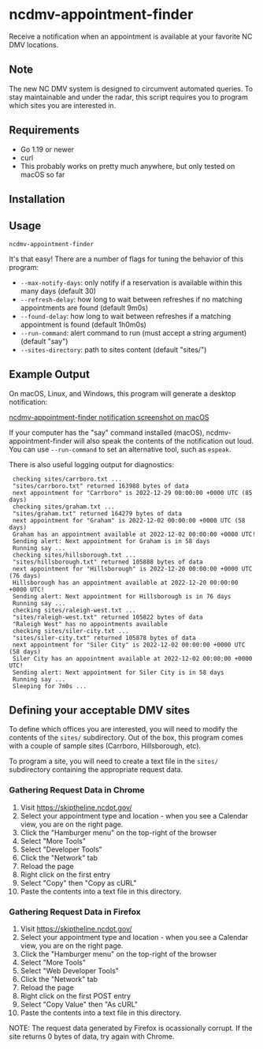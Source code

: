 # ncdmv-appointment-finder

Receive a notification when an appointment is available at your favorite NC DMV locations.

## Note

The new NC DMV system is designed to circumvent automated queries. To stay
maintainable and under the radar, this script requires you to program which sites you are interested in.

## Requirements

* Go 1.19 or newer
* curl
* This probably works on pretty much anywhere, but only tested on macOS so far

## Installation

## Usage

```shell
ncdmv-appointment-finder
```

It's that easy! There are a number of flags for tuning the behavior of this program:

* `--max-notify-days`: only notify if a reservation is available within this many days (default 30)
* `--refresh-delay`: how long to wait between refreshes if no matching appointments are found (default 9m0s)
* `--found-delay`: how long to wait between refreshes if a matching appointment is found (default 1h0m0s)
* `--run-command`: alert command to run (must accept a string argument) (default "say")
* `--sites-directory`: path to sites content (default "sites/")

## Example Output

On macOS, Linux, and Windows, this program will generate a desktop notification:

[ncdmv-appointment-finder notification screenshot on macOS](screenshot.png)

If your computer has the "say" command installed (macOS), ncdmv-appointment-finder will also speak the contents of the  notification out loud. You can use `--run-command` to set an alternative tool, such as `espeak`.

There is also useful logging output for diagnostics:

```log
 checking sites/carrboro.txt ...
 "sites/carrboro.txt" returned 163988 bytes of data
 next appointment for "Carrboro" is 2022-12-29 00:00:00 +0000 UTC (85 days)
 checking sites/graham.txt ...
 "sites/graham.txt" returned 164279 bytes of data
 next appointment for "Graham" is 2022-12-02 00:00:00 +0000 UTC (58 days)
 Graham has an appointment available at 2022-12-02 00:00:00 +0000 UTC!
 Sending alert: Next appointment for Graham is in 58 days
 Running say ...
 checking sites/hillsborough.txt ...
 "sites/hillsborough.txt" returned 105888 bytes of data
 next appointment for "Hillsborough" is 2022-12-20 00:00:00 +0000 UTC (76 days)
 Hillsborough has an appointment available at 2022-12-20 00:00:00 +0000 UTC!
 Sending alert: Next appointment for Hillsborough is in 76 days
 Running say ...
 checking sites/raleigh-west.txt ...
 "sites/raleigh-west.txt" returned 105822 bytes of data
 "Raleigh West" has no appointments available
 checking sites/siler-city.txt ...
 "sites/siler-city.txt" returned 105878 bytes of data
 next appointment for "Siler City" is 2022-12-02 00:00:00 +0000 UTC (58 days)
 Siler City has an appointment available at 2022-12-02 00:00:00 +0000 UTC!
 Sending alert: Next appointment for Siler City is in 58 days
 Running say ...
 Sleeping for 7m0s ...
```

## Defining your acceptable DMV sites

To define which offices you are interested, you will need to modify the contents of the `sites/` subdirectory. Out of the box, this program comes with a couple of sample sites (Carrboro, Hillsborough, etc).

To program a site, you will need to create a text file in the `sites/` subdirectory containing the appropriate request data.

### Gathering Request Data in Chrome

1. Visit <https://skiptheline.ncdot.gov/>
2. Select your appointment type and location - when you see a Calendar view, you are on the right page.
3. Click the "Hamburger menu" on the top-right of the browser
4. Select "More Tools"
5. Select "Developer Tools"
6. Click the "Network" tab
7. Reload the page
8. Right click on the first entry
9. Select "Copy" then "Copy as cURL"
10. Paste the contents into a text file in this directory.

### Gathering Request Data in Firefox

1. Visit <https://skiptheline.ncdot.gov/>
2. Select your appointment type and location - when you see a Calendar view, you are on the right page.
3. Click the "Hamburger menu" on the top-right of the browser
4. Select "More Tools"
5. Select "Web Developer Tools"
6. Click the "Network" tab
7. Reload the page
8. Right click on the first POST entry
9. Select "Copy Value" then "As cURL"
10. Paste the contents into a text file in this directory.

NOTE: The request data generated by Firefox is ocassionally corrupt. If the site returns 0 bytes of data, try again with Chrome.
